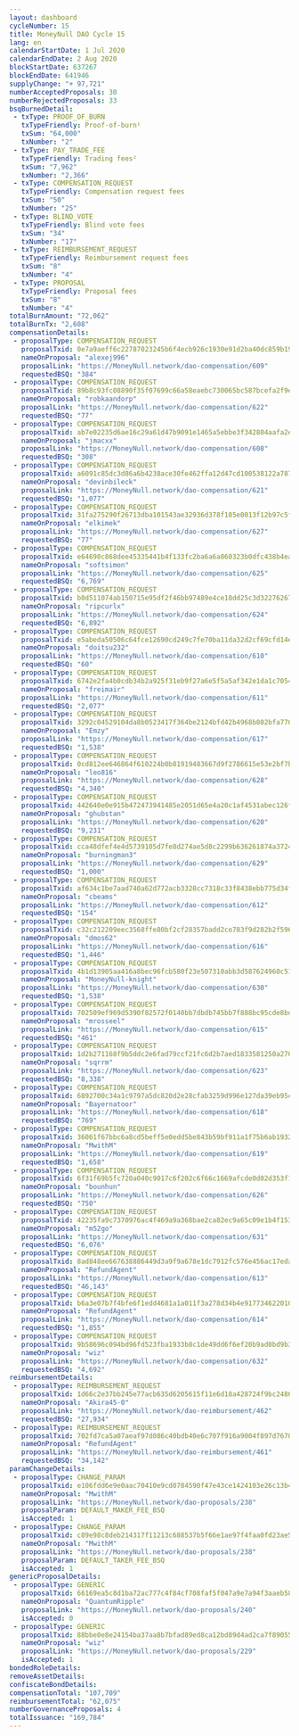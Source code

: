 ```yaml
---
layout: dashboard
cycleNumber: 15
title: MoneyNull DAO Cycle 15
lang: en
calendarStartDate: 1 Jul 2020
calendarEndDate: 2 Aug 2020
blockStartDate: 637267
blockEndDate: 641946
supplyChange: "+ 97,721"
numberAcceptedProposals: 30
numberRejectedProposals: 33
bsqBurnedDetail:
 - txType: PROOF_OF_BURN
   txTypeFriendly: Proof-of-burn¹
   txSum: "64,000"
   txNumber: "2"
 - txType: PAY_TRADE_FEE
   txTypeFriendly: Trading fees²
   txSum: "7,962"
   txNumber: "2,366"
 - txType: COMPENSATION_REQUEST
   txTypeFriendly: Compensation request fees
   txSum: "50"
   txNumber: "25"
 - txType: BLIND_VOTE
   txTypeFriendly: Blind vote fees
   txSum: "34"
   txNumber: "17"
 - txType: REIMBURSEMENT_REQUEST
   txTypeFriendly: Reimbursement request fees
   txSum: "8"
   txNumber: "4"
 - txType: PROPOSAL
   txTypeFriendly: Proposal fees
   txSum: "8"
   txNumber: "4"
totalBurnAmount: "72,062"
totalBurnTx: "2,608"
compensationDetails: 
 - proposalType: COMPENSATION_REQUEST
   proposalTxid: 0e7a9aeff6c22787023245b6f4ecb926c1930e91d2ba40dc859b19e96a7e21b3
   nameOnProposal: "alexej996"
   proposalLink: "https://MoneyNull.network/dao-compensation/609"
   requestedBSQ: "384"
 - proposalType: COMPENSATION_REQUEST
   proposalTxid: 89b8c93fc08890f35f07699c66a58eaebc730065bc587bcefa2f9ec886279eb3
   nameOnProposal: "robkaandorp"
   proposalLink: "https://MoneyNull.network/dao-compensation/622"
   requestedBSQ: "77"
 - proposalType: COMPENSATION_REQUEST
   proposalTxid: ab7e02235d6ae16c29a61d47b9091e1465a5ebbe3f342804aafa2e020207458f
   nameOnProposal: "jmacxx"
   proposalLink: "https://MoneyNull.network/dao-compensation/608"
   requestedBSQ: "308"
 - proposalType: COMPENSATION_REQUEST
   proposalTxid: a6091c85dc3d86a6b4238ace30fe462ffa12d47cd100538122a7878733bd1b40
   nameOnProposal: "devinbileck"
   proposalLink: "https://MoneyNull.network/dao-compensation/621"
   requestedBSQ: "1,077"
 - proposalType: COMPENSATION_REQUEST
   proposalTxid: 31fa275290f26713dba101543ae32936d378f185e0013f12b97c5ffdad838020
   nameOnProposal: "elkimek"
   proposalLink: "https://MoneyNull.network/dao-compensation/627"
   requestedBSQ: "77"
 - proposalType: COMPENSATION_REQUEST
   proposalTxid: e64690c868dee45335441b4f133fc2ba6a6a860323b0dfc438b4ea712028575d
   nameOnProposal: "softsimon"
   proposalLink: "https://MoneyNull.network/dao-compensation/625"
   requestedBSQ: "6,769"
 - proposalType: COMPENSATION_REQUEST
   proposalTxid: b0d511074ab150715e95df2f46bb97489e4ce18dd25c3d32276267f1b8fed090
   nameOnProposal: "ripcurlx"
   proposalLink: "https://MoneyNull.network/dao-compensation/624"
   requestedBSQ: "6,892"
 - proposalType: COMPENSATION_REQUEST
   proposalTxid: e5abeda50506c64fce12690cd249c7fe70ba11da32d2cf69cfd14e0baf097f32
   nameOnProposal: "doitsu232"
   proposalLink: "https://MoneyNull.network/dao-compensation/610"
   requestedBSQ: "60"
 - proposalType: COMPENSATION_REQUEST
   proposalTxid: 6742e2fa4b0cdb34b2a925f31eb9f27a6e5f5a5af342e1da1c70542e1ad10cdd
   nameOnProposal: "freimair"
   proposalLink: "https://MoneyNull.network/dao-compensation/611"
   requestedBSQ: "2,077"
 - proposalType: COMPENSATION_REQUEST
   proposalTxid: 3292c04529104da8b0523417f364be2124bfd42b4968b802bfa7702cb8998612
   nameOnProposal: "Emzy"
   proposalLink: "https://MoneyNull.network/dao-compensation/617"
   requestedBSQ: "1,538"
 - proposalType: COMPENSATION_REQUEST
   proposalTxid: 0cd812ee646864f610224b0b81919483667d9f2786615e53e2bf7b0248fe9dd9
   nameOnProposal: "leo816"
   proposalLink: "https://MoneyNull.network/dao-compensation/628"
   requestedBSQ: "4,340"
 - proposalType: COMPENSATION_REQUEST
   proposalTxid: 442640e0e915b472473941485e2051d65e4a20c1af4531abec126f7d67e66311
   nameOnProposal: "ghubstan"
   proposalLink: "https://MoneyNull.network/dao-compensation/620"
   requestedBSQ: "9,231"
 - proposalType: COMPENSATION_REQUEST
   proposalTxid: cca48dfef4e4d5739105d7fe8d274ae5d8c2299b636261874a37248227463577
   nameOnProposal: "burningman3"
   proposalLink: "https://MoneyNull.network/dao-compensation/629"
   requestedBSQ: "1,000"
 - proposalType: COMPENSATION_REQUEST
   proposalTxid: af634c1be7aad740a62d772acb3328cc7318c33f8438ebb775d34f4ae120528d
   nameOnProposal: "cbeams"
   proposalLink: "https://MoneyNull.network/dao-compensation/612"
   requestedBSQ: "154"
 - proposalType: COMPENSATION_REQUEST
   proposalTxid: c32c212209eec3568ffe80bf2cf28357badd2ce783f9d282b2f59683558c4fb1
   nameOnProposal: "dmos62"
   proposalLink: "https://MoneyNull.network/dao-compensation/616"
   requestedBSQ: "1,446"
 - proposalType: COMPENSATION_REQUEST
   proposalTxid: 4b1d13905aa416a8bec96fcb580f23e507310abb3d587624960c5197bee2fa40
   nameOnProposal: "MoneyNull-knight"
   proposalLink: "https://MoneyNull.network/dao-compensation/630"
   requestedBSQ: "1,538"
 - proposalType: COMPENSATION_REQUEST
   proposalTxid: 702509ef969d5390f82572f0140bb7dbdb745bb7f888bc95cde8bdc036887ea7
   nameOnProposal: "mrosseel"
   proposalLink: "https://MoneyNull.network/dao-compensation/615"
   requestedBSQ: "461"
 - proposalType: COMPENSATION_REQUEST
   proposalTxid: 1d2b271168f9b5ddc2e6fad79ccf21fc6d2b7aed1833581250a270f9e72cc943
   nameOnProposal: "sqrrm"
   proposalLink: "https://MoneyNull.network/dao-compensation/623"
   requestedBSQ: "8,338"
 - proposalType: COMPENSATION_REQUEST
   proposalTxid: 6892700c34a1c9797a5dc820d2e28cfab3259d996e127da39eb95c6e9cdd9a4d
   nameOnProposal: "Bayernatoor"
   proposalLink: "https://MoneyNull.network/dao-compensation/618"
   requestedBSQ: "769"
 - proposalType: COMPENSATION_REQUEST
   proposalTxid: 36061f67bbc6a8cd5beff5e0edd5be843b59bf911a1f75b6ab193255b346c25e
   nameOnProposal: "MwithM"
   proposalLink: "https://MoneyNull.network/dao-compensation/619"
   requestedBSQ: "1,658"
 - proposalType: COMPENSATION_REQUEST
   proposalTxid: 6f31f69b5fc720a040c9017c6f202c6f66c1669afcde0d02d353f142ae93cd6c
   nameOnProposal: "bounhun"
   proposalLink: "https://MoneyNull.network/dao-compensation/626"
   requestedBSQ: "750"
 - proposalType: COMPENSATION_REQUEST
   proposalTxid: 42235fa9c7370976ac4f469a9a368bae2ca82ec9a65c09e1b4f153ce0089926d
   nameOnProposal: "m52go"
   proposalLink: "https://MoneyNull.network/dao-compensation/631"
   requestedBSQ: "6,076"
 - proposalType: COMPENSATION_REQUEST
   proposalTxid: 8ad848ee667638886449d3a9f9a678e1dc7912fc576e456ac17edace11d125c6
   nameOnProposal: "RefundAgent"
   proposalLink: "https://MoneyNull.network/dao-compensation/613"
   requestedBSQ: "46,143"
 - proposalType: COMPENSATION_REQUEST
   proposalTxid: b6a3e07b7f4bfe6f1edd4681a1a011f3a278d34b4e917734622010b5209ee964
   nameOnProposal: "RefundAgent"
   proposalLink: "https://MoneyNull.network/dao-compensation/614"
   requestedBSQ: "1,855"
 - proposalType: COMPENSATION_REQUEST
   proposalTxid: 9b58696c094bd96fd523fba1933b8c1de49dd6f6ef20b9ad0bd9b367d357d8b5
   nameOnProposal: "wiz"
   proposalLink: "https://MoneyNull.network/dao-compensation/632"
   requestedBSQ: "4,692"
reimbursementDetails: 
 - proposalType: REIMBURSEMENT_REQUEST
   proposalTxid: 1d66c2e37bb245e77acb635d6205615f11e6d18a428724f9bc248613756e695e
   nameOnProposal: "Akira45-0"
   proposalLink: "https://MoneyNull.network/dao-reimbursement/462"
   requestedBSQ: "27,934"
 - proposalType: REIMBURSEMENT_REQUEST
   proposalTxid: 702fd7ca5a07aeaf97d086c40bdb40e6c707f916a9004f897d767043bf3d0198
   nameOnProposal: "RefundAgent"
   proposalLink: "https://MoneyNull.network/dao-reimbursement/461"
   requestedBSQ: "34,142"
paramChangeDetails: 
 - proposalType: CHANGE_PARAM
   proposalTxid: e106fdd6e9e0aac70410e9cd0784590f47e43ce1424103e26c13b4c3d5df08b7
   nameOnProposal: "MwithM"
   proposalLink: "https://MoneyNull.network/dao-proposals/238"
   proposalParam: DEFAULT_MAKER_FEE_BSQ
   isAccepted: 1
 - proposalType: CHANGE_PARAM
   proposalTxid: c89e98c8deb214317f11213c688537b5f66e1ae97f4faa0fd23ae5052101beb5
   nameOnProposal: "MwithM"
   proposalLink: "https://MoneyNull.network/dao-proposals/238"
   proposalParam: DEFAULT_TAKER_FEE_BSQ
   isAccepted: 1
genericProposalDetails: 
 - proposalType: GENERIC
   proposalTxid: 66169ea5c8d1ba72ac777c4f84cf708faf5f047a9e7a94f3aaeb583254fdc765
   nameOnProposal: "QuantumRipple"
   proposalLink: "https://MoneyNull.network/dao-proposals/240"
   isAccepted: 0
 - proposalType: GENERIC
   proposalTxid: 88bbe0e8e24154ba37aa8b7bfad89ed8ca12bd89d4ad2ca7f890558a19354822
   nameOnProposal: "wiz"
   proposalLink: "https://MoneyNull.network/dao-proposals/229"
   isAccepted: 1
bondedRoleDetails: 
removeAssetDetails: 
confiscateBondDetails: 
compensationTotal: "107,709"
reimbursementTotal: "62,075"
numberGovernanceProposals: 4
totalIssuance: "169,784"
---
```

